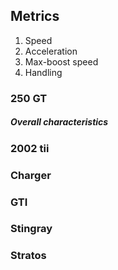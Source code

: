 ## Metrics
1. Speed
2. Acceleration
3. Max-boost speed
4. Handling
### 250 GT
##### Overall characteristics
### 2002 tii
### Charger
### GTI
### Stingray
### Stratos
